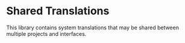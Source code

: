 <!-- gitbook-navigation: "Translations" -->

# Shared Translations

This library contains system translations that may be shared between multiple projects and interfaces.
